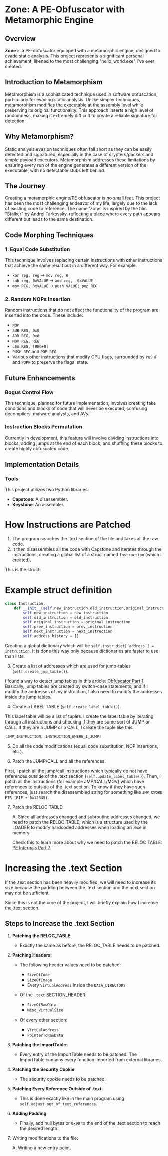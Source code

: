 # Zone: A PE-Obfuscator with Metamorphic Engine

## Overview

**Zone** is a PE-obfuscator equipped with a metamorphic engine, designed to evade static analysis. This project represents a significant personal achievement, likened to the most challenging "hello_world.exe" I've ever created.

## Introduction to Metamorphism

Metamorphism is a sophisticated technique used in software obfuscation, particularly for evading static analysis. Unlike simpler techniques, metamorphism modifies the executable at the assembly level while preserving its original functionality. This approach inserts a high level of randomness, making it extremely difficult to create a reliable signature for detection.

## Why Metamorphism?

Static analysis evasion techniques often fall short as they can be easily detected and signatured, especially in the case of crypters/packers and simple payload executors. Metamorphism addresses these limitations by ensuring every run of the engine generates a different version of the executable, with no detectable stubs left behind.

## The Journey

Creating a metamorphic engine/PE obfuscator is no small feat. This project has been the most challenging endeavor of my life, largely due to the lack of existing code to reference. The name ‘Zone’ is inspired by the film "Stalker" by Andrei Tarkovsky, reflecting a place where every path appears different but leads to the same destination.

## Code Morphing Techniques

### 1. Equal Code Substitution

This technique involves replacing certain instructions with other instructions that achieve the same result but in a different way. For example:
- `xor reg, reg` → `mov reg, 0`
- `sub reg, 0xVALUE` → `add reg, -0xVALUE`
- `mov REG, 0xVALUE` → `push VALUE; pop REG`

### 2. Random NOPs Insertion

Random instructions that do not affect the functionality of the program are inserted into the code. These include:
- `NOP`
- `SUB REG, 0x0`
- `ADD REG, 0x0`
- `MOV REG, REG`
- `LEA REG, [REG+0]`
- `PUSH REG` and `POP REG`
- Various other instructions that modify CPU flags, surrounded by `PUSHF` and `POPF` to preserve the flags' state.

## Future Enhancements

### Bogus Control Flow

This technique, planned for future implementation, involves creating fake conditions and blocks of code that will never be executed, confusing decompilers, malware analysts, and AVs.

### Instruction Blocks Permutation

Currently in development, this feature will involve dividing instructions into blocks, adding jumps at the end of each block, and shuffling these blocks to create highly obfuscated code.

## Implementation Details

### Tools

This project utilizes two Python libraries:
- **Capstone**: A disassembler.
- **Keystone**: An assembler.

# How Instructions are Patched



1. The program searches the .text section of the file and takes all the raw code.
2. It then disassembles all the code with Capstone and iterates through the instructions, creating a global list of a struct named `Instruction` (which I created). 

This is the struct:

# Example struct definition
```python
class Instruction:
    def __init__(self,new_instruction,old_instruction,original_instruction,prev_instruction,next_instruction):
        self.new_instruction = new_instruction
        self.old_instruction = old_instruction
        self.original_instruction = original_instruction
        self.prev_instruction = prev_instruction
        self.next_instruction = next_instruction
        self.address_history = []
```

Creating a global dictionary which will be `self.instr_dict[‘address’] = instruction`. It is done this way only because dictionaries are faster to use than lists.

3. Create a list of addresses which are used for jump-tables (`self.create_jmp_table()`).

I found a way to detect jump tables in this article: [Obfuscator Part 1](https://blog.es3n1n.eu/posts/obfuscator-pt-1/). Basically, jump tables are created by switch-case statements, and if I modify the addresses of my instruction, I also need to modify the addresses inside the jump tables.

4. Create a LABEL TABLE (`self.create_label_table()`).

This label table will be a list of tuples. I create the label table by iterating through all instructions and checking if they are some sort of JUMP or CALL. If they are a JUMP or a CALL, I create the tuple like this: 

```python
(JMP_INSTRUCTION, INSTRUCTION_WHERE_I_JUMP)
```

5. Do all the code modifications (equal code substitution, NOP insertions, etc.).

6. Patch the JUMP/CALL and all the references.

First, I patch all the jump/call instructions which typically do not have references outside of the .text section (`self.update_label_table()`). Then, I patch all the instructions (for example JMP/CALL/MOV) which have references to outside of the .text section. To know if they have such references, just search the disassembled string for something like `JMP QWORD PTR [RIP + 0x12345]`.

7. Patch the RELOC TABLE:

    A. Since all addresses changed and subroutine addresses changed, we need to patch the RELOC_TABLE, which is a structure used by the LOADER to modify hardcoded addresses when loading an .exe in memory.
    
    Check this to learn more about why we need to patch the RELOC TABLE: [PE Internals Part 7](https://0xrick.github.io/win-internals/pe7/).



# Increasing the .text Section

If the .text section has been heavily modified, we will need to increase its size because the padding between the .text section and the next section may not be sufficient.

Since this is not the core of the project, I will briefly explain how I increase the .text section.

## Steps to Increase the .text Section

1. **Patching the RELOC_TABLE**: 
   - Exactly the same as before, the RELOC_TABLE needs to be patched.

2. **Patching Headers**:
   - The following header values need to be patched:
     - `SizeOfCode`
     - `SizeOfImage`
     - Every `VirtualAddress` inside the `DATA_DIRECTORY`

   - Of the `.text` SECTION_HEADER:
     - `SizeOfRawData`
     - `Misc_VirtualSize`

   - Of every other section:
     - `VirtualAddress`
     - `PointerToRawData`

3. **Patching the ImportTable**:
   - Every entry of the ImportTable needs to be patched. The ImportTable contains every function imported from external libraries.

4. **Patching the Security Cookie**:
   - The security cookie needs to be patched.

5. **Patching Every Reference Outside of .text**:
   - This is done exactly like in the main program using `self.adjust_out_of_text_references`.

6. **Adding Padding**:
   - Finally, add null bytes or `0x90` to the end of the .text section to reach the desired length.



9. Writing modifications to the file:

    A. Writing a new entry point.

